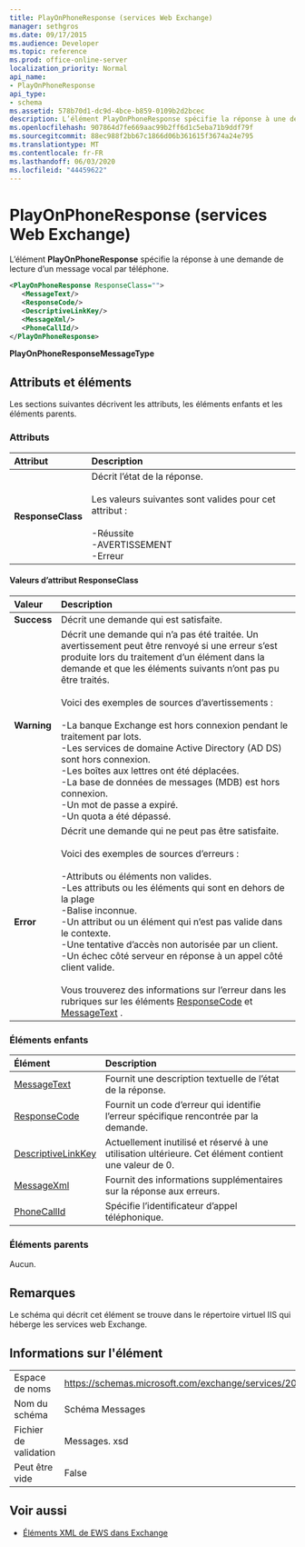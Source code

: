 ```yaml
---
title: PlayOnPhoneResponse (services Web Exchange)
manager: sethgros
ms.date: 09/17/2015
ms.audience: Developer
ms.topic: reference
ms.prod: office-online-server
localization_priority: Normal
api_name:
- PlayOnPhoneResponse
api_type:
- schema
ms.assetid: 578b70d1-dc9d-4bce-b859-0109b2d2bcec
description: L’élément PlayOnPhoneResponse spécifie la réponse à une demande de lecture d’un message vocal par téléphone.
ms.openlocfilehash: 907864d7fe669aac99b2ff6d1c5eba71b9ddf79f
ms.sourcegitcommit: 88ec988f2bb67c1866d06b361615f3674a24e795
ms.translationtype: MT
ms.contentlocale: fr-FR
ms.lasthandoff: 06/03/2020
ms.locfileid: "44459622"
---
```

# <a name="playonphoneresponse-exchange-web-services"></a>PlayOnPhoneResponse (services Web Exchange)

L’élément **PlayOnPhoneResponse** spécifie la réponse à une demande de lecture d’un message vocal par téléphone. 
  
```xml
<PlayOnPhoneResponse ResponseClass="">
   <MessageText/>
   <ResponseCode/>
   <DescriptiveLinkKey/>
   <MessageXml/>
   <PhoneCallId/>
</PlayOnPhoneResponse>
```

 **PlayOnPhoneResponseMessageType**
## <a name="attributes-and-elements"></a>Attributs et éléments

Les sections suivantes décrivent les attributs, les éléments enfants et les éléments parents.
  
### <a name="attributes"></a>Attributs

|**Attribut**|**Description**|
|:-----|:-----|
|**ResponseClass** <br/> | Décrit l’état de la réponse. <br/><br/>Les valeurs suivantes sont valides pour cet attribut :  <br/><br/>-Réussite  <br/>-AVERTISSEMENT  <br/>-Erreur  <br/> |
   
#### <a name="responseclass-attribute-values"></a>Valeurs d’attribut ResponseClass

|**Valeur**|**Description**|
|:-----|:-----|
|**Success** <br/> |Décrit une demande qui est satisfaite.  <br/> |
|**Warning** <br/> | Décrit une demande qui n’a pas été traitée. Un avertissement peut être renvoyé si une erreur s’est produite lors du traitement d’un élément dans la demande et que les éléments suivants n’ont pas pu être traités.<br/><br/> Voici des exemples de sources d’avertissements : <br/><br/>-La banque Exchange est hors connexion pendant le traitement par lots.  <br/>-Les services de domaine Active Directory (AD DS) sont hors connexion.  <br/>-Les boîtes aux lettres ont été déplacées.  <br/>-La base de données de messages (MDB) est hors connexion.  <br/>-Un mot de passe a expiré.  <br/>-Un quota a été dépassé.  <br/> |
|**Error** <br/> | Décrit une demande qui ne peut pas être satisfaite. <br/><br/>Voici des exemples de sources d’erreurs :  <br/><br/>-Attributs ou éléments non valides.  <br/>-Les attributs ou les éléments qui sont en dehors de la plage  <br/>-Balise inconnue.  <br/>-Un attribut ou un élément qui n’est pas valide dans le contexte.  <br/>-Une tentative d’accès non autorisée par un client.  <br/>-Un échec côté serveur en réponse à un appel côté client valide.  <br/><br/>  Vous trouverez des informations sur l’erreur dans les rubriques sur les éléments [ResponseCode](responsecode.md) et [MessageText](messagetext.md) .  <br/> |
   
### <a name="child-elements"></a>Éléments enfants

|**Élément**|**Description**|
|:-----|:-----|
|[MessageText](messagetext.md) <br/> |Fournit une description textuelle de l’état de la réponse.  <br/> |
|[ResponseCode](responsecode.md) <br/> |Fournit un code d’erreur qui identifie l’erreur spécifique rencontrée par la demande.  <br/> |
|[DescriptiveLinkKey](descriptivelinkkey.md) <br/> |Actuellement inutilisé et réservé à une utilisation ultérieure. Cet élément contient une valeur de 0.  <br/> |
|[MessageXml](messagexml.md) <br/> |Fournit des informations supplémentaires sur la réponse aux erreurs.  <br/> |
|[PhoneCallId](phonecallid.md) <br/> |Spécifie l’identificateur d’appel téléphonique.  <br/> |
   
### <a name="parent-elements"></a>Éléments parents

Aucun.
  
## <a name="remarks"></a>Remarques

Le schéma qui décrit cet élément se trouve dans le répertoire virtuel IIS qui héberge les services web Exchange.
  
## <a name="element-information"></a>Informations sur l'élément

|||
|:-----|:-----|
|Espace de noms  <br/> |https://schemas.microsoft.com/exchange/services/2006/messages  <br/> |
|Nom du schéma  <br/> |Schéma Messages  <br/> |
|Fichier de validation  <br/> |Messages. xsd  <br/> |
|Peut être vide  <br/> |False  <br/> |
   
## <a name="see-also"></a>Voir aussi

- [Éléments XML de EWS dans Exchange](ews-xml-elements-in-exchange.md)


